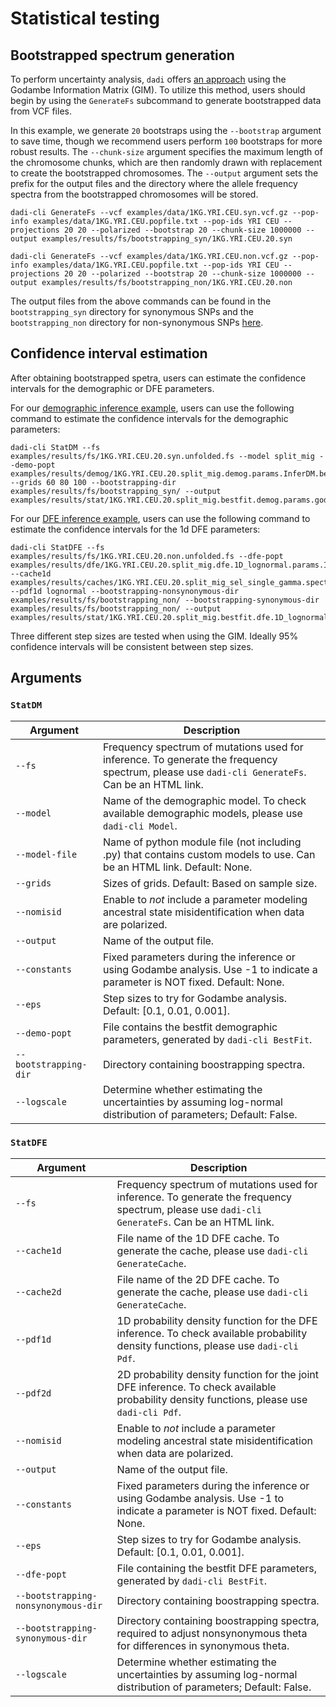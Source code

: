 # Statistical testing

## Bootstrapped spectrum generation

To perform uncertainty analysis, `dadi` offers [an approach](https://dadi.readthedocs.io/en/latest/user-guide/uncertainty-analysis/) using the Godambe Information Matrix (GIM). To utilize this method, users should begin by using the `GenerateFs` subcommand to generate bootstrapped data from VCF files.

In this example, we generate `20` bootstraps using the `--bootstrap` argument to save time, though we recommend users perform `100` bootstraps for more robust results. The `--chunk-size` argument specifies the maximum length of the chromosome chunks, which are then randomly drawn with replacement to create the bootstrapped chromosomes. The `--output` argument sets the prefix for the output files and the directory where the allele frequency spectra from the bootstrapped chromosomes will be stored.

```
dadi-cli GenerateFs --vcf examples/data/1KG.YRI.CEU.syn.vcf.gz --pop-info examples/data/1KG.YRI.CEU.popfile.txt --pop-ids YRI CEU --projections 20 20 --polarized --bootstrap 20 --chunk-size 1000000 --output examples/results/fs/bootstrapping_syn/1KG.YRI.CEU.20.syn

dadi-cli GenerateFs --vcf examples/data/1KG.YRI.CEU.non.vcf.gz --pop-info examples/data/1KG.YRI.CEU.popfile.txt --pop-ids YRI CEU --projections 20 20 --polarized --bootstrap 20 --chunk-size 1000000 --output examples/results/fs/bootstrapping_non/1KG.YRI.CEU.20.non
```

The output files from the above commands can be found in the `bootstrapping_syn` directory for synonymous SNPs and the `bootstrapping_non` directory for non-synonymous SNPs [here](https://github.com/xin-huang/dadi-cli/tree/revision/examples/results/fs). 

## Confidence interval estimation

After obtaining bootstrapped spetra, users can estimate the confidence intervals for the demographic or DFE parameters.

For our [demographic inference example](https://dadi-cli.readthedocs.io/en/revision/userguide/demog/), users can use the following command to estimate the confidence intervals for the demographic parameters:

```         
dadi-cli StatDM --fs examples/results/fs/1KG.YRI.CEU.20.syn.unfolded.fs --model split_mig --demo-popt examples/results/demog/1KG.YRI.CEU.20.split_mig.demog.params.InferDM.bestfits --grids 60 80 100 --bootstrapping-dir examples/results/fs/bootstrapping_syn/ --output examples/results/stat/1KG.YRI.CEU.20.split_mig.bestfit.demog.params.godambe.ci
```

For our [DFE inference example](https://dadi-cli.readthedocs.io/en/revision/userguide/dfe/), users can use the following command to estimate the confidence intervals for the 1d DFE parameters:

```         
dadi-cli StatDFE --fs examples/results/fs/1KG.YRI.CEU.20.non.unfolded.fs --dfe-popt examples/results/dfe/1KG.YRI.CEU.20.split_mig.dfe.1D_lognormal.params.InferDFE.bestfits --cache1d examples/results/caches/1KG.YRI.CEU.20.split_mig_sel_single_gamma.spectra.bpkl --pdf1d lognormal --bootstrapping-nonsynonymous-dir examples/results/fs/bootstrapping_non/ --bootstrapping-synonymous-dir examples/results/fs/bootstrapping_non/ --output examples/results/stat/1KG.YRI.CEU.20.split_mig.bestfit.dfe.1D_lognormal.params.godambe.ci
```

Three different step sizes are tested when using the GIM. Ideally 95% confidence intervals will be consistent between step sizes.

## Arguments

### `StatDM`

| Argument | Description |
| - | - |
| `--fs` | Frequency spectrum of mutations used for inference. To generate the frequency spectrum, please use `dadi-cli GenerateFs`. Can be an HTML link. |
| `--model` | Name of the demographic model. To check available demographic models, please use `dadi-cli Model`. |
| `--model-file` | Name of python module file (not including .py) that contains custom models to use. Can be an HTML link. Default: None. |
| `--grids` | Sizes of grids. Default: Based on sample size. |
| `--nomisid` | Enable to *not* include a parameter modeling ancestral state misidentification when data are polarized. |
| `--output` | Name of the output file. |
| `--constants` | Fixed parameters during the inference or using Godambe analysis. Use -1 to indicate a parameter is NOT fixed. Default: None. |
| `--eps` | Step sizes to try for Godambe analysis. Default: [0.1, 0.01, 0.001]. |
| `--demo-popt` | File contains the bestfit demographic parameters, generated by `dadi-cli BestFit`. |
| `--bootstrapping-dir` | Directory containing boostrapping spectra. |
| `--logscale` | Determine whether estimating the uncertainties by assuming log-normal distribution of parameters; Default: False. |

### `StatDFE`

| Argument | Description |
| - | - |
| `--fs` | Frequency spectrum of mutations used for inference. To generate the frequency spectrum, please use `dadi-cli GenerateFs`. Can be an HTML link. |
| `--cache1d` | File name of the 1D DFE cache. To generate the cache, please use `dadi-cli GenerateCache`. |
| `--cache2d` | File name of the 2D DFE cache. To generate the cache, please use `dadi-cli GenerateCache`. |
| `--pdf1d` | 1D probability density function for the DFE inference. To check available probability density functions, please use `dadi-cli Pdf`. |
| `--pdf2d` | 2D probability density function for the joint DFE inference. To check available probability density functions, please use `dadi-cli Pdf`. |
| `--nomisid` | Enable to *not* include a parameter modeling ancestral state misidentification when data are polarized. |
| `--output` | Name of the output file. |
| `--constants` | Fixed parameters during the inference or using Godambe analysis. Use -1 to indicate a parameter is NOT fixed. Default: None. |
| `--eps` | Step sizes to try for Godambe analysis. Default: [0.1, 0.01, 0.001]. |
| `--dfe-popt` | File containing the bestfit DFE parameters, generated by `dadi-cli BestFit`. |
| `--bootstrapping-nonsynonymous-dir` | Directory containing boostrapping spectra. |
| `--bootstrapping-synonymous-dir` | Directory containing boostrapping spectra, required to adjust nonsynonymous theta for differences in synonymous theta. |
| `--logscale` | Determine whether estimating the uncertainties by assuming log-normal distribution of parameters; Default: False. |
